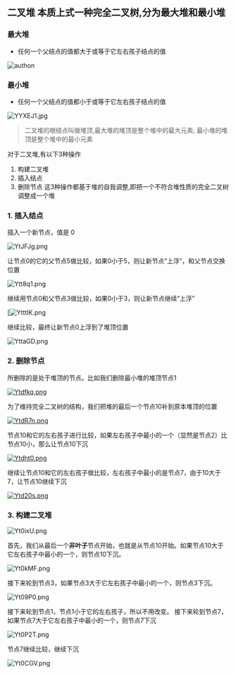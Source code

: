 
## 二叉堆 本质上式一种完全二叉树,分为最大堆和最小堆
### 最大堆
- 任何一个父结点的值都大于或等于它左右孩子结点的值

![authon](https://s1.ax1x.com/2020/05/12/YYOTsS.jpg)

### 最小堆
- 任何一个父结点的值都小于或等于它左右孩子结点的值

![YYXEJ1.jpg](https://s1.ax1x.com/2020/05/12/YYXEJ1.jpg)

>二叉堆的根结点叫做堆顶,最大堆的堆顶是整个堆中的最大元素;
>最小堆的堆顶是整个堆中的最小元素

对于二叉堆,有以下3种操作
1. 构建二叉堆
2. 插入结点
3. 删除节点
这3种操作都基于堆的自我调整,即把一个不符合堆性质的完全二叉树
调整成一个堆
 ### 1. 插入结点
插入一个新节点，值是 0

![YtJFJg.png](https://s1.ax1x.com/2020/05/12/YtJFJg.png)

让节点0的它的父节点5做比较，如果0小于5，则让新节点“上浮”，和父节点交换位置

![Ytt8q1.png](https://s1.ax1x.com/2020/05/12/Ytt8q1.png)

继续用节点0和父节点3做比较，如果0小于3，则让新节点继续“上浮”

[![YtttIK.png](https://s1.ax1x.com/2020/05/12/YtttIK.png)

继续比较，最终让新节点0上浮到了堆顶位置

![YttaGD.png](https://s1.ax1x.com/2020/05/12/YttaGD.png)


### 2. 删除节点
所删除的是处于堆顶的节点。比如我们删除最小堆的堆顶节点1

[![Ytdfkq.png](https://s1.ax1x.com/2020/05/12/Ytdfkq.png)](https://imgchr.com/i/Ytdfkq)

为了维持完全二叉树的结构，我们把堆的最后一个节点10补到原本堆顶的位置
  
[![YtdR7n.png](https://s1.ax1x.com/2020/05/12/YtdR7n.png)](https://imgchr.com/i/YtdR7n)

节点10和它的左右孩子进行比较，如果左右孩子中最小的一个（显然是节点2）比节点10小，那么让节点10下沉
 
[![Ytdht0.png](https://s1.ax1x.com/2020/05/12/Ytdht0.png)](https://imgchr.com/i/Ytdht0)

继续让节点10和它的左右孩子做比较，左右孩子中最小的是节点7，由于10大于7，让节点10继续下沉

[![Ytd20s.png](https://s1.ax1x.com/2020/05/12/Ytd20s.png)](https://imgchr.com/i/Ytd20s)

### 3. 构建二叉堆
![Yt0ixU.png](https://s1.ax1x.com/2020/05/12/Yt0ixU.png)

首先，我们从最后一个**非叶子**节点开始，也就是从节点10开始。如果节点10大于它左右孩子中最小的一个，则节点10下沉。
 
![Yt0kMF.png](https://s1.ax1x.com/2020/05/12/Yt0kMF.png)

接下来轮到节点3，如果节点3大于它左右孩子中最小的一个，则节点3下沉。
 
![Yt09P0.png](https://s1.ax1x.com/2020/05/12/Yt09P0.png)

接下来轮到节点1，节点1小于它的左右孩子，所以不用改变。
接下来轮到节点7，如果节点7大于它左右孩子中最小的一个，则节点7下沉

![Yt0P2T.png](https://s1.ax1x.com/2020/05/12/Yt0P2T.png)

节点7继续比较，继续下沉

![Yt0CGV.png](https://s1.ax1x.com/2020/05/12/Yt0CGV.png)







